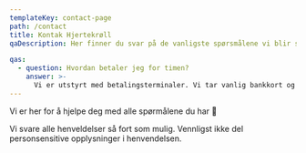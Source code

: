 ```yaml
---
templateKey: contact-page
path: /contact
title: Kontak Hjertekrøll
qaDescription: Her finner du svar på de vanligste spørsmålene vi blir stilt. Ta gjerne kontakt med oss om noe mangler.

qas:
  - question: Hvordan betaler jeg for timen?
    answer: >-
      Vi er utstyrt med betalingsterminaler. Vi tar vanlig bankkort og kredittkort.
---
```

Vi er her for å hjelpe deg med alle spørmålene du har 🙂

Vi svare alle henveldelser så fort som mulig. Vennligst ikke del personsensitive opplysninger i henvendelsen.